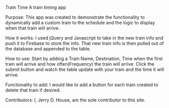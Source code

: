 Train Time
A train timing app

Purpose:
This app was created to demonstrate the functionality to dynamically add a custom train to the schedule and the logic to display when that train will arrive.

How it works:
I used jQuery and Javascript to take in the new train info and push it to Firebase to store the info. That new train info is then pulled out of the database and appended to the table.

How to use:
Start by adding a Train Name, Destination, Time when the first train will arrive and how often(Frequency) the train will arrive. Click the submit button and watch the table update with your train and the time it will arrive.

Functionality to add:
I would like to add a button for each train created to delete that train if desired.

Contributors:
I, Jerry D. House, am the sole contributor to this site.
